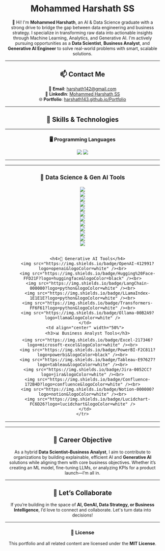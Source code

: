 <div align="center">

# Mohammed Harshath SS

👋 Hi! I'm **Mohammed Harshath**, an AI & Data Science graduate with a strong drive to bridge the gap between data engineering and business strategy. I specialize in transforming raw data into actionable insights through Machine Learning, Analytics, and Generative AI. I'm actively pursuing opportunities as a **Data Scientist**, **Business Analyst**, and **Generative AI Engineer** to solve real-world problems with smart, scalable solutions.

---

## 📫 Contact Me

📧 **Email**: [harshath142@gmail.com](mailto:harshath142@gmail.com)  
💼 **LinkedIn**: [Mohammed Harshath SS](https://www.linkedin.com/in/mohammed-harshath-ss-a68435208/)  
🌐 **Portfolio**: [harshath143.github.io/Portfolio](https://harshath143.github.io/Portfolio/)

---

## 🧠 Skills & Technologies

---

### 🖥 Programming Languages

<img src="https://img.shields.io/badge/Python-3670A0?logo=python&logoColor=white" />
<img src="https://img.shields.io/badge/SQL-4479A1?logo=mysql&logoColor=white" />

---

<div align="center">
  <table width="100%">
    <tr>
      <td align="center" width="50%">
        <h3>🧪 Data Science & Gen AI Tools</h3>
        <img src="https://img.shields.io/badge/Pandas-150458?logo=pandas&logoColor=white" /><br>
        <img src="https://img.shields.io/badge/NumPy-013243?logo=numpy&logoColor=white" /><br>
        <img src="https://img.shields.io/badge/Scikit--learn-F7931E?logo=scikit-learn&logoColor=white" /><br>
        <img src="https://img.shields.io/badge/Matplotlib-11557C?logo=matplotlib&logoColor=white" /><br>
        <img src="https://img.shields.io/badge/Seaborn-4B8BBE?logo=python&logoColor=white" /><br>
        <img src="https://img.shields.io/badge/Streamlit-FF4B4B?logo=streamlit&logoColor=white" /><br>
        <img src="https://img.shields.io/badge/Selenium-43B02A?logo=selenium&logoColor=white" /><br>
        <img src="https://img.shields.io/badge/FastAPI-009688?logo=fastapi&logoColor=white" /><br>
        <img src="https://img.shields.io/badge/React-20232A?logo=react&logoColor=61DAFB" /><br>
        <img src="https://img.shields.io/badge/Flutter-02569B?logo=flutter&logoColor=white" /><br>
        <img src="https://img.shields.io/badge/Firebase-FFCA28?logo=firebase&logoColor=black" /><br>
        <img src="https://img.shields.io/badge/GitHub%20Pages-121013?logo=github&logoColor=white" /><br><br>

        <h4>🧠 Generative AI Tools</h4>
        <img src="https://img.shields.io/badge/OpenAI-412991?logo=openai&logoColor=white" /><br>
        <img src="https://img.shields.io/badge/Hugging%20Face-FFD21F?logo=huggingface&logoColor=black" /><br>
        <img src="https://img.shields.io/badge/LangChain-000000?logo=python&logoColor=white" /><br>
        <img src="https://img.shields.io/badge/LLamaIndex-1E1E1E?logo=python&logoColor=white" /><br>
        <img src="https://img.shields.io/badge/Transformers-FF6F61?logo=python&logoColor=white" /><br>
        <img src="https://img.shields.io/badge/Ollama-00B2A9?logo=llama&logoColor=white" />
      </td>
      <td align="center" width="50%">
        <h3>📊 Business Analyst Tools</h3>
        <img src="https://img.shields.io/badge/Excel-217346?logo=microsoft-excel&logoColor=white" /><br>
        <img src="https://img.shields.io/badge/PowerBI-F2C811?logo=powerbi&logoColor=black" /><br>
        <img src="https://img.shields.io/badge/Tableau-E97627?logo=tableau&logoColor=white" /><br>
        <img src="https://img.shields.io/badge/Jira-0052CC?logo=jira&logoColor=white" /><br>
        <img src="https://img.shields.io/badge/Confluence-172B4D?logo=confluence&logoColor=white" /><br>
        <img src="https://img.shields.io/badge/Notion-000000?logo=notion&logoColor=white" /><br>
        <img src="https://img.shields.io/badge/Lucidchart-FC6D26?logo=lucidchart&logoColor=white" />
      </td>
    </tr>
  </table>
</div>

---

## 🎯 Career Objective

As a hybrid **Data Scientist–Business Analyst**, I aim to contribute to organizations by building explainable, efficient AI and **Generative AI** solutions while aligning them with core business objectives. Whether it’s creating an ML model, fine-tuning LLMs, or analyzing KPIs for a product launch—I’m all in.

---

## 🤝 Let’s Collaborate

If you’re building in the space of **AI, GenAI, Data Strategy, or Business Intelligence**, I’d love to connect and collaborate. Let's turn data into decisions!

---

### 📜 License

This portfolio and all related content are licensed under the **MIT License**.

</div>
